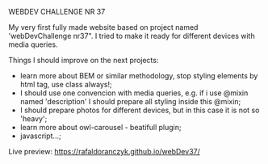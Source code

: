 WEBDEV CHALLENGE NR 37    

My very first fully made website based on project named 'webDevChallenge nr37".
I tried to make it ready for different devices with media queries.


Things I should improve on the next projects:
 * learn more about BEM or similar methodology, stop styling elements by html tag, use class always!;
 * I should use one convencion with media queries, e.g. if i use @mixin named 'description' I should prepare all styling
 inside this @mixin;
 * I should prepare photos for different devices, but in this case it is not so 'heavy';
 * learn more about owl-carousel - beatifull plugin;
 * javascript...;




Live preview:
https://rafaldoranczyk.github.io/webDev37/
